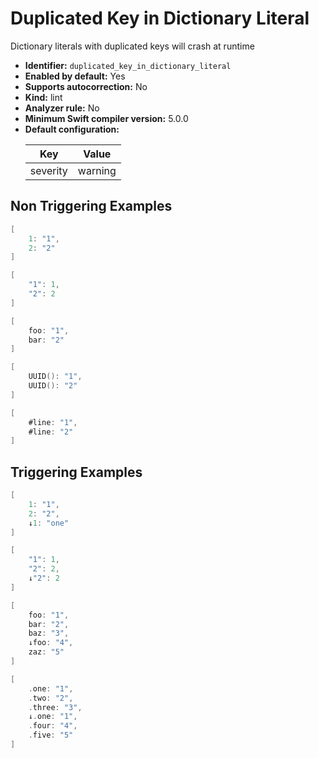 # Duplicated Key in Dictionary Literal

Dictionary literals with duplicated keys will crash at runtime

* **Identifier:** `duplicated_key_in_dictionary_literal`
* **Enabled by default:** Yes
* **Supports autocorrection:** No
* **Kind:** lint
* **Analyzer rule:** No
* **Minimum Swift compiler version:** 5.0.0
* **Default configuration:**
  <table>
  <thead>
  <tr><th>Key</th><th>Value</th></tr>
  </thead>
  <tbody>
  <tr>
  <td>
  severity
  </td>
  <td>
  warning
  </td>
  </tr>
  </tbody>
  </table>

## Non Triggering Examples

```swift
[
    1: "1",
    2: "2"
]
```

```swift
[
    "1": 1,
    "2": 2
]
```

```swift
[
    foo: "1",
    bar: "2"
]
```

```swift
[
    UUID(): "1",
    UUID(): "2"
]
```

```swift
[
    #line: "1",
    #line: "2"
]
```

## Triggering Examples

```swift
[
    1: "1",
    2: "2",
    ↓1: "one"
]
```

```swift
[
    "1": 1,
    "2": 2,
    ↓"2": 2
]
```

```swift
[
    foo: "1",
    bar: "2",
    baz: "3",
    ↓foo: "4",
    zaz: "5"
]
```

```swift
[
    .one: "1",
    .two: "2",
    .three: "3",
    ↓.one: "1",
    .four: "4",
    .five: "5"
]
```